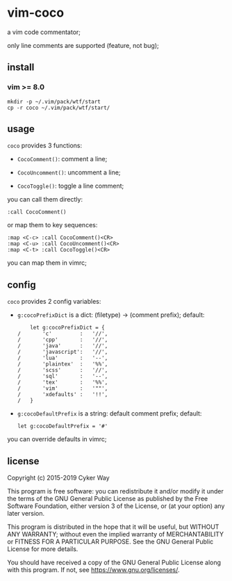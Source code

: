 # vim-coco

a vim code commentator;

only line comments are supported (feature, not bug);

## install

### vim >= 8.0

    mkdir -p ~/.vim/pack/wtf/start
    cp -r coco ~/.vim/pack/wtf/start/

## usage

`coco` provides 3 functions:

-   `CocoComment()`: comment a line;

-   `CocoUncomment()`: uncomment a line;

-   `CocoToggle()`: toggle a line comment;

you can call them directly:

    :call CocoComment()

or map them to key sequences:

    :map <C-c> :call CocoComment()<CR>
    :map <C-u> :call CocoUncomment()<CR>
    :map <C-t> :call CocoToggle()<CR>

you can map them in vimrc;

## config

`coco` provides 2 config variables:

-   `g:cocoPrefixDict` is a dict: (filetype) -> (comment prefix); default:

            let g:cocoPrefixDict = {
        /       'c'         :   '//',
        /       'cpp'       :   '//',
        /       'java'      :   '//',
        /       'javascript':   '//',
        /       'lua'       :   '--',
        /       'plaintex'  :   '%%',
        /       'scss'      :   '//',
        /       'sql'       :   '--',
        /       'tex'       :   '%%',
        /       'vim'       :   '""',
        /       'xdefaults' :   '!!',
        /   }

-   `g:cocoDefaultPrefix` is a string: default comment prefix; default:

        let g:cocoDefaultPrefix = '#'

you can override defaults in vimrc;

## license

Copyright (c) 2015-2019 Cyker Way

This program is free software: you can redistribute it and/or modify it under
the terms of the GNU General Public License as published by the Free Software
Foundation, either version 3 of the License, or (at your option) any later
version.

This program is distributed in the hope that it will be useful, but WITHOUT ANY
WARRANTY; without even the implied warranty of MERCHANTABILITY or FITNESS FOR A
PARTICULAR PURPOSE.  See the GNU General Public License for more details.

You should have received a copy of the GNU General Public License along with
this program.  If not, see <https://www.gnu.org/licenses/>.


